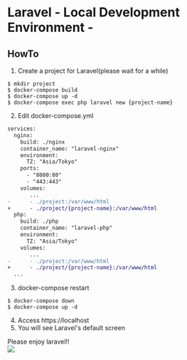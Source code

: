 # Laravel - Local Development Environment -
## HowTo
1. Create a project for Laravel(please wait for a while)

```
$ mkdir project
$ docker-compose build
$ docker-compose up -d
$ docker-compose exec php laravel new {project-name}
```

2. Edit docker-compose.yml

```diff
services:
  nginx:
    build: ./nginx
    container_name: "laravel-nginx"
    environment:
      TZ: "Asia/Tokyo"
    ports:
      - "8080:80"
      - "443:443"
    volumes:
       ...
-      - ./project:/var/www/html
+      - ./project/{project-name}:/var/www/html
  php:
    build: ./php
    container_name: "laravel-php"
    environment:
      TZ: "Asia/Tokyo"
    volumes:
       ...
-      - ./project:/var/www/html
+      - ./project/{project-name}:/var/www/html
  ...
```

3. docker-compose restart
```
$ docker-compose down
$ docker-compose up -d
```

4. Access https://localhost
5. You will see Laravel's default screen

Please enjoy laravel!!  
![](https://media.giphy.com/media/tIeCLkB8geYtW/giphy.gif)
